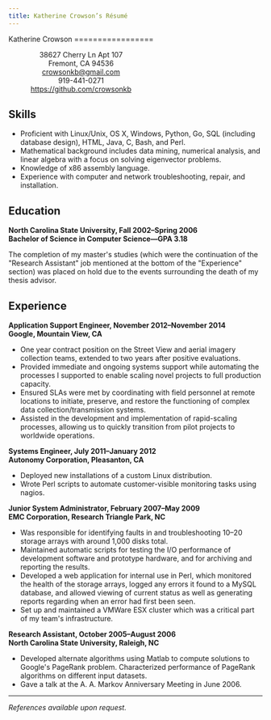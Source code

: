 ```yaml
---
title: Katherine Crowson’s Résumé
---
```


<div style="float: left; text-align: center;">
Katherine Crowson
=================

38627 Cherry Ln Apt 107  
Fremont, CA 94536  
<crowsonkb@gmail.com>  
919-441-0271  
<https://github.com/crowsonkb>
</div><p style="clear: left;"></p>

Skills
------

- Proficient with Linux/Unix, OS X, Windows, Python, Go, SQL (including database design), HTML, Java, C, Bash, and Perl.
- Mathematical background includes data mining, numerical analysis, and linear algebra with a focus on solving eigenvector problems.
- Knowledge of x86 assembly language.
- Experience with computer and network troubleshooting, repair, and installation.

Education
---------

**North Carolina State University, Fall 2002–Spring 2006  
Bachelor of Science in Computer Science—GPA 3.18**

The completion of my master's studies (which were the continuation of the "Research Assistant" job mentioned at the bottom of the "Experience" section) was placed on hold due to the events surrounding the death of my thesis advisor.

Experience
----------

**Application Support Engineer, November 2012–November 2014  
Google, Mountain View, CA**

- One year contract position on the Street View and aerial imagery collection teams, extended to two years after positive evaluations.
- Provided immediate and ongoing systems support while automating the processes I supported to enable scaling novel projects to full production capacity.
- Ensured SLAs were met by coordinating with field personnel at remote locations to initiate, preserve, and restore the functioning of complex data collection/transmission systems.
- Assisted in the development and implementation of rapid-scaling processes, allowing us to quickly transition from pilot projects to worldwide operations.

**Systems Engineer, July 2011–January 2012  
Autonomy Corporation, Pleasanton, CA**

- Deployed new installations of a custom Linux distribution.
- Wrote Perl scripts to automate customer-visible monitoring tasks using nagios.

**Junior System Administrator, February 2007–May 2009  
EMC Corporation, Research Triangle Park, NC**

- Was responsible for identifying faults in and troubleshooting 10–20 storage arrays with around 1,000 disks total.
- Maintained automatic scripts for testing the I/O performance of development software and prototype hardware, and for archiving and reporting the results.
- Developed a web application for internal use in Perl, which monitored the health of the storage arrays, logged any errors it found to a MySQL database, and allowed viewing of current status as well as generating reports regarding when an error had first been seen.
- Set up and maintained a VMWare ESX cluster which was a critical part of my team's infrastructure.

**Research Assistant, October 2005–August 2006  
North Carolina State University, Raleigh, NC**

- Developed alternate algorithms using Matlab to compute solutions to Google's PageRank problem. Characterized performance of PageRank algorithms on different input datasets.
- Gave a talk at the A. A. Markov Anniversary Meeting in June 2006.

---

*References available upon request.*
